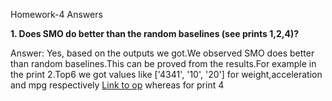 Homework-4 Answers

**1. Does SMO do better than the random baselines (see prints 1,2,4)?**

Answer: Yes, based on the outputs we got.We observed SMO does better than random baselines.This can be proved from the results.For example in the print 2.Top6 we got values like ['4341', '10', '20'] for weight,acceleration and mpg respectively [Link to op](https://github.com/RatishkumarS/NCSU-CSC-591-021-Group-21/blob/main/hw/w4/out/w4.out.extension#L189) whereas for print 4
